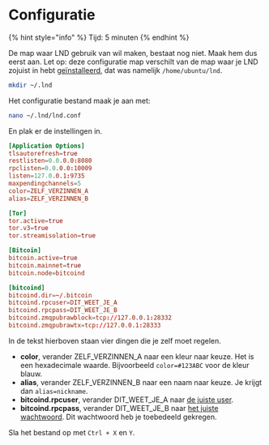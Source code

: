 # Configuratie

{% hint style="info" %}
Tijd: 5 minuten
{% endhint %}

De map waar LND gebruik van wil maken, bestaat nog niet. Maak hem dus eerst aan. Let op: deze configuratie map verschilt van de map waar je LND zojuist in hebt [geïnstalleerd](https://docs.theroadtonode.com/lightning/installatie), dat was namelijk `/home/ubuntu/lnd`.

```bash
mkdir ~/.lnd
```

Het configuratie bestand maak je aan met:

```bash
nano ~/.lnd/lnd.conf
```

En plak er de instellingen in.

```toml
[Application Options]
tlsautorefresh=true
restlisten=0.0.0.0:8080
rpclisten=0.0.0.0:10009
listen=127.0.0.1:9735
maxpendingchannels=5
color=ZELF_VERZINNEN_A
alias=ZELF_VERZINNEN_B

[Tor]
tor.active=true
tor.v3=true
tor.streamisolation=true

[Bitcoin]
bitcoin.active=true
bitcoin.mainnet=true
bitcoin.node=bitcoind

[bitcoind]
bitcoind.dir=~/.bitcoin
bitcoind.rpcuser=DIT_WEET_JE_A
bitcoind.rpcpass=DIT_WEET_JE_B
bitcoind.zmqpubrawblock=tcp://127.0.0.1:28332
bitcoind.zmqpubrawtx=tcp://127.0.0.1:28333
```

In de tekst hierboven staan vier dingen die je zelf moet regelen.

* **color**, verander ZELF\_VERZINNEN\_A naar een kleur naar keuze. Het is een hexadecimale waarde. Bijvoorbeeld `color=#123ABC` voor de kleur blauw.
* **alias**, verander ZELF\_VERZINNEN\_B naar een naam naar keuze. Je krijgt dan `alias=nickname`.
* **bitcoind.rpcuser**, verander DIT\_WEET\_JE\_A naar [de juiste user](https://docs.theroadtonode.com/bitcoin-core/configuratie-en-starten#authenticatie).
* **bitcoind.rpcpass**, verander DIT\_WEET\_JE\_B naar [het juiste wachtwoord](https://docs.theroadtonode.com/bitcoin-core/configuratie-en-starten#authenticatie). Dit wachtwoord heb je toebedeeld gekregen.

Sla het bestand op met `Ctrl + X` en `Y`.